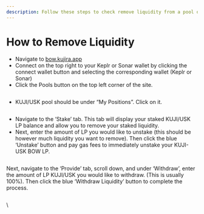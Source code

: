 ```yaml
---
description: Follow these steps to check remove liquidity from a pool on BOW.
---
```


# How to Remove Liquidity

* Navigate to [bow.kujira.app](https://bow.kujira.app/)
* Connect on the top right to your Keplr or Sonar wallet by clicking the connect wallet button and selecting the corresponding wallet (Keplr or Sonar)
* Click the Pools button on the top left corner of the site.

<figure><img src="https://lh4.googleusercontent.com/EZnV5IxfXy7gHDcWX0wl-ucu1tm_yAF4Yizsj0ExMhpRLaVcz_6nH0-xkhIokgooO6mHWXRTRaFhtc7aDf_VfM1yxEGS-4IZA_ktFlGtdnS4k9MH2FvFpVfb0Z_r4kLpo4_CNdCgMEP5wpvtuqXXMKs" alt=""><figcaption></figcaption></figure>

* KUJI/USK pool should be under “My Positions”. Click on it.&#x20;

<figure><img src="https://lh6.googleusercontent.com/eJ4GKBvibv2KnO_w0cxQDCQIxUnvaA36H0wfD9dROKpgl7aT_RICVZn0GbSov4cMWTASPvz4TxyNbnCxMeuNMmWHiCR4VhvXI_2t0DMy1IYjw2qw-cwO4om0VdOJ9ZWHc-faOyznmu0Y8CxEn4zGdrE" alt=""><figcaption></figcaption></figure>

* Navigate to the ‘Stake’ tab. This tab will display your staked KUJI/USK LP balance and allow you to remove your staked liquidity.
* Next, enter the amount of LP you would like to unstake (this should be however much liquidity you want to remove). Then click the blue ‘Unstake’ button and pay gas fees to immediately unstake your KUJI-USK BOW LP.

<figure><img src="https://lh4.googleusercontent.com/epRd6nW_6cyDRprmzmQqVSaO6of_4_6nvfHbMtxc6IHgPJRuKC-cY9_fQFaihAvV_HPhochoZOHBxmiyXiePqxc-TPL1SVXfmHz99GagCvClRLJLbvFGlLAJqruIpSTRegshVhQYKlLM3m1mIcAKNSQ" alt=""><figcaption></figcaption></figure>

Next, navigate to the ‘Provide’ tab, scroll down, and under ‘Withdraw’, enter the amount of LP KUJI/USK you would like to withdraw. (This is usually 100%). Then click the blue ‘Withdraw Liquidity’ button to complete the process.

<figure><img src="https://lh3.googleusercontent.com/J8bsRiibuecy3oQe2UoQMgeJdZIJmGyz0gz2NWWcJxWeO3nrki_cYFVECfmuwB2tl04qbKGzc_KqYgXRA87stgKqWJCWgu_r8E3Dwig-V0q8uplAhcRKzkipGJ-8qnWw-857buR5t5PbAGJxa4hTwu4" alt=""><figcaption></figcaption></figure>

\
